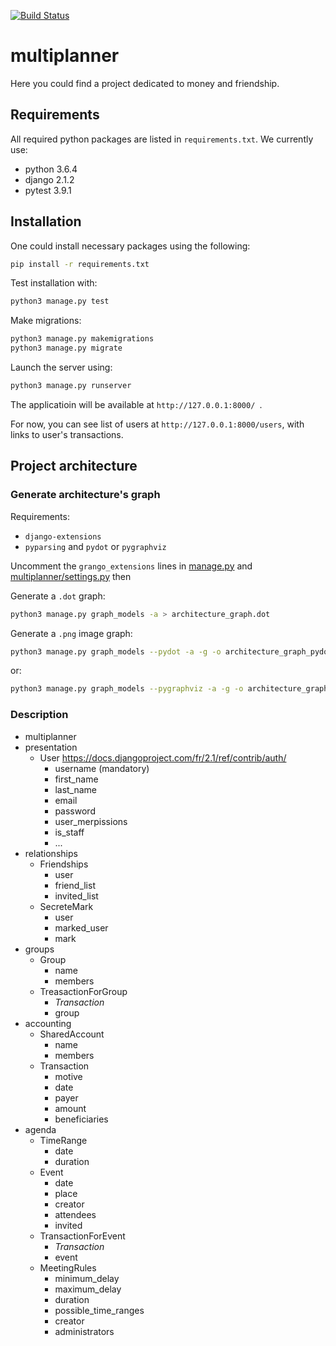 [![Build Status](https://travis-ci.com/SEM1INFOENS/multiplanner.svg?branch=master)](https://travis-ci.com/SEM1INFOENS/multiplanner)

# multiplanner
Here you could find a project dedicated to money and friendship.

## Requirements
All required python packages are listed in `requirements.txt`.
We currently use:
- python 3.6.4
- django 2.1.2
- pytest 3.9.1

## Installation
One could install necessary packages using the following:
```bash
pip install -r requirements.txt
```
Test installation with:
```bash
python3 manage.py test
```
Make migrations:
```bash
python3 manage.py makemigrations
python3 manage.py migrate
```
Launch the server using:
```bash
python3 manage.py runserver
```
The applicatioin will be available at `http://127.0.0.1:8000/ `.

For now, you can see list of users at `http://127.0.0.1:8000/users`, with links to user's transactions.


## Project architecture
### Generate architecture's graph
Requirements:
- `django-extensions`
- `pyparsing` and `pydot` or `pygraphviz`

Uncomment the `grango_extensions` lines in [manage.py](manage.py) and [multiplanner/settings.py](multiplanner/settings.py) then

Generate a `.dot` graph:
```bash
python3 manage.py graph_models -a > architecture_graph.dot
```
Generate a `.png` image graph:
```bash
python3 manage.py graph_models --pydot -a -g -o architecture_graph_pydot.png
```
or:
```bash
python3 manage.py graph_models --pygraphviz -a -g -o architecture_graph_pygraphviz.png
```


### Description
* multiplanner
* presentation
  * User <https://docs.djangoproject.com/fr/2.1/ref/contrib/auth/>
    * username (mandatory)
    * first_name
    * last_name
    * email
    * password
    * user_merpissions
    * is_staff
    * ...
* relationships
  * Friendships
    * user
    * friend_list
    * invited_list
  * SecreteMark
    * user
    * marked_user
    * mark
* groups
  * Group
    * name
    * members
  * TreasactionForGroup
    * _Transaction_
    * group
* accounting
  * SharedAccount
    * name
    * members
  * Transaction
    * motive
    * date
    * payer
    * amount
    * beneficiaries
* agenda
  * TimeRange
    * date
    * duration
  * Event
    * date
    * place
    * creator
    * attendees
    * invited
  * TransactionForEvent
    * _Transaction_
    * event
  * MeetingRules
    * minimum_delay
    * maximum_delay
    * duration
    * possible_time_ranges
    * creator
    * administrators
